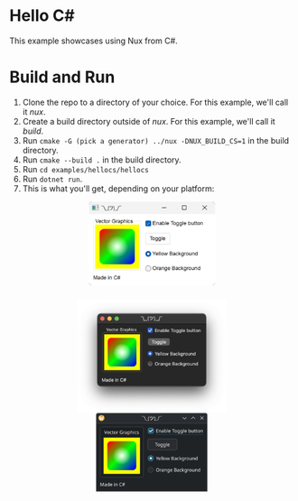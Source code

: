 # Hello C#

This example showcases using Nux from C#.

# Build and Run

1. Clone the repo to a directory of your choice. For this example, we'll call it *nux*.
2. Create a build directory outside of *nux*. For this example, we'll call it *build*.
3. Run `cmake -G (pick a generator) ../nux -DNUX_BUILD_CS=1` in the build directory.
4. Run `cmake --build .` in the build directory.
5. Run `cd examples/hellocs/hellocs`
5. Run `dotnet run`.
6. This is what you'll get, depending on your platform:

<p style="display: flex; justify-content: center; align-items: center; flex-direction: column;">
    <img src="../../screenshots/windows-cs.png" height="150px" style="padding-bottom: 25px;">
    <img src="../../screenshots/macos-cs.png" height="200px">
    <img src="../../screenshots/linux-cs.png" height="140px">
</p>
